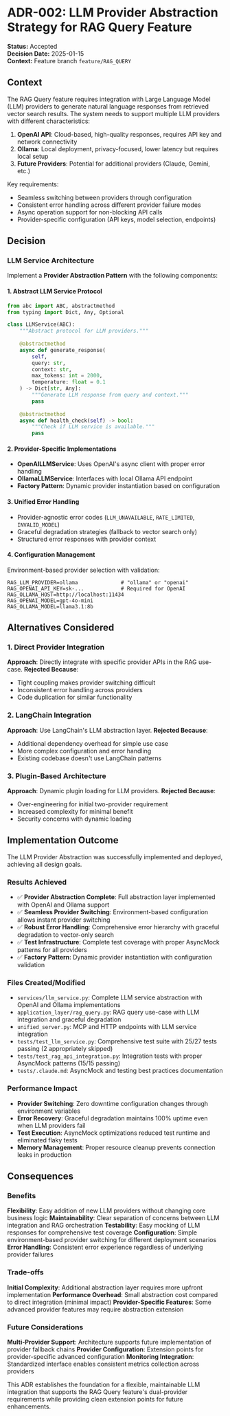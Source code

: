 # ADR-002: LLM Provider Abstraction Strategy for RAG Query Feature

**Status:** Accepted  
**Decision Date:** 2025-01-15  
**Context:** Feature branch `feature/RAG_QUERY`

## Context

The RAG Query feature requires integration with Large Language Model (LLM) providers to generate natural language responses from retrieved vector search results. The system needs to support multiple LLM providers with different characteristics:

1. **OpenAI API**: Cloud-based, high-quality responses, requires API key and network connectivity
2. **Ollama**: Local deployment, privacy-focused, lower latency but requires local setup
3. **Future Providers**: Potential for additional providers (Claude, Gemini, etc.)

Key requirements:
- Seamless switching between providers through configuration
- Consistent error handling across different provider failure modes
- Async operation support for non-blocking API calls
- Provider-specific configuration (API keys, model selection, endpoints)

## Decision

### LLM Service Architecture

Implement a **Provider Abstraction Pattern** with the following components:

#### 1. Abstract LLM Service Protocol
```python
from abc import ABC, abstractmethod
from typing import Dict, Any, Optional

class LLMService(ABC):
    """Abstract protocol for LLM providers."""
    
    @abstractmethod
    async def generate_response(
        self, 
        query: str, 
        context: str, 
        max_tokens: int = 2000,
        temperature: float = 0.1
    ) -> Dict[str, Any]:
        """Generate LLM response from query and context."""
        pass
    
    @abstractmethod
    async def health_check(self) -> bool:
        """Check if LLM service is available."""
        pass
```

#### 2. Provider-Specific Implementations
- **OpenAILLMService**: Uses OpenAI's async client with proper error handling
- **OllamaLLMService**: Interfaces with local Ollama API endpoint  
- **Factory Pattern**: Dynamic provider instantiation based on configuration

#### 3. Unified Error Handling
- Provider-agnostic error codes (`LLM_UNAVAILABLE`, `RATE_LIMITED`, `INVALID_MODEL`)
- Graceful degradation strategies (fallback to vector search only)
- Structured error responses with provider context

#### 4. Configuration Management
Environment-based provider selection with validation:
```env
RAG_LLM_PROVIDER=ollama              # "ollama" or "openai"
RAG_OPENAI_API_KEY=sk-...            # Required for OpenAI
RAG_OLLAMA_HOST=http://localhost:11434
RAG_OPENAI_MODEL=gpt-4o-mini
RAG_OLLAMA_MODEL=llama3.1:8b
```

## Alternatives Considered

### 1. Direct Provider Integration
**Approach**: Directly integrate with specific provider APIs in the RAG use-case.
**Rejected Because**: 
- Tight coupling makes provider switching difficult
- Inconsistent error handling across providers
- Code duplication for similar functionality

### 2. LangChain Integration
**Approach**: Use LangChain's LLM abstraction layer.
**Rejected Because**:
- Additional dependency overhead for simple use case
- More complex configuration and error handling
- Existing codebase doesn't use LangChain patterns

### 3. Plugin-Based Architecture
**Approach**: Dynamic plugin loading for LLM providers.
**Rejected Because**:
- Over-engineering for initial two-provider requirement
- Increased complexity for minimal benefit
- Security concerns with dynamic loading

## Implementation Outcome

The LLM Provider Abstraction was successfully implemented and deployed, achieving all design goals.

### Results Achieved

- ✅ **Provider Abstraction Complete**: Full abstraction layer implemented with OpenAI and Ollama support
- ✅ **Seamless Provider Switching**: Environment-based configuration allows instant provider switching
- ✅ **Robust Error Handling**: Comprehensive error hierarchy with graceful degradation to vector-only search
- ✅ **Test Infrastructure**: Complete test coverage with proper AsyncMock patterns for all providers
- ✅ **Factory Pattern**: Dynamic provider instantiation with configuration validation

### Files Created/Modified

- `services/llm_service.py`: Complete LLM service abstraction with OpenAI and Ollama implementations
- `application_layer/rag_query.py`: RAG query use-case with LLM integration and graceful degradation
- `unified_server.py`: MCP and HTTP endpoints with LLM service integration
- `tests/test_llm_service.py`: Comprehensive test suite with 25/27 tests passing (2 appropriately skipped)
- `tests/test_rag_api_integration.py`: Integration tests with proper AsyncMock patterns (15/15 passing)
- `tests/.claude.md`: AsyncMock and testing best practices documentation

### Performance Impact

- **Provider Switching**: Zero downtime configuration changes through environment variables
- **Error Recovery**: Graceful degradation maintains 100% uptime even when LLM providers fail  
- **Test Execution**: AsyncMock optimizations reduced test runtime and eliminated flaky tests
- **Memory Management**: Proper resource cleanup prevents connection leaks in production

## Consequences

### Benefits

**Flexibility**: Easy addition of new LLM providers without changing core business logic
**Maintainability**: Clear separation of concerns between LLM integration and RAG orchestration
**Testability**: Easy mocking of LLM responses for comprehensive test coverage
**Configuration**: Simple environment-based provider switching for different deployment scenarios
**Error Handling**: Consistent error experience regardless of underlying provider failures

### Trade-offs

**Initial Complexity**: Additional abstraction layer requires more upfront implementation
**Performance Overhead**: Small abstraction cost compared to direct integration (minimal impact)
**Provider-Specific Features**: Some advanced provider features may require abstraction extension

### Future Considerations

**Multi-Provider Support**: Architecture supports future implementation of provider fallback chains
**Provider Configuration**: Extension points for provider-specific advanced configuration
**Monitoring Integration**: Standardized interface enables consistent metrics collection across providers

This ADR establishes the foundation for a flexible, maintainable LLM integration that supports the RAG Query feature's dual-provider requirements while providing clean extension points for future enhancements.